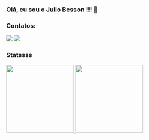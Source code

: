 ### Olá, eu sou o Julio Besson !!! 👋

### Contatos:

<div>
<a href="https://www.instagram.com/juliiobesson" target="_blank"><img src="https://img.shields.io/badge/-Instagram-%23E4405F?style=for-the-badge&logo=instagram&logoColor=white" target="_blank"></a>
<a href="https://www.linkedin.com/in/juliobesson/" target="_blank"><img src="https://img.shields.io/badge/-LinkedIn-%230077B5?style=for-the-badge&logo=linkedin&logoColor=white" target="_blank"></a>   
</div>


### Statssss

<div>
<a href="https://github.com/juliobesson">
<img height="180em" src="https://github-readme-stats.vercel.app/api/top-langs/?username=juliobesson&layout=compact&langs_count=7&theme=dracula"/>
<img height="180em" src="https://github-readme-stats.vercel.app/api?username=juliobesson&show_icons=true&theme=dracula&include_all_commits=true&count_private=true"/>
</div>










